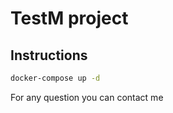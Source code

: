 # TestM project

## Instructions

```sh
docker-compose up -d
```

For any question you can contact me
